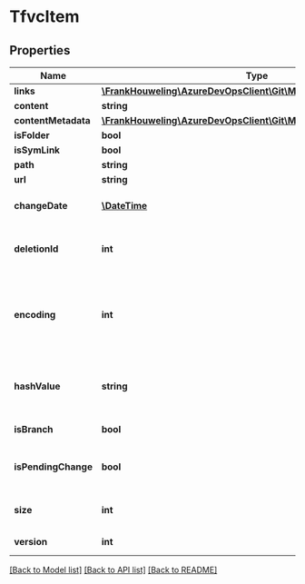 # TfvcItem

## Properties
Name | Type | Description | Notes
------------ | ------------- | ------------- | -------------
**links** | [**\FrankHouweling\AzureDevOpsClient\Git\Model\ReferenceLinks**](ReferenceLinks.md) |  | [optional] 
**content** | **string** |  | [optional] 
**contentMetadata** | [**\FrankHouweling\AzureDevOpsClient\Git\Model\FileContentMetadata**](FileContentMetadata.md) |  | [optional] 
**isFolder** | **bool** |  | [optional] 
**isSymLink** | **bool** |  | [optional] 
**path** | **string** |  | [optional] 
**url** | **string** |  | [optional] 
**changeDate** | [**\DateTime**](\DateTime.md) | Item changed datetime. | [optional] 
**deletionId** | **int** | Greater than 0 if item is deleted. | [optional] 
**encoding** | **int** | File encoding from database, -1 represents binary. | [optional] 
**hashValue** | **string** | MD5 hash as a base 64 string, applies to files only. | [optional] 
**isBranch** | **bool** | True if item is a branch. | [optional] 
**isPendingChange** | **bool** | True if there is a change pending. | [optional] 
**size** | **int** | The size of the file, if applicable. | [optional] 
**version** | **int** | Changeset version Id. | [optional] 

[[Back to Model list]](../README.md#documentation-for-models) [[Back to API list]](../README.md#documentation-for-api-endpoints) [[Back to README]](../README.md)


